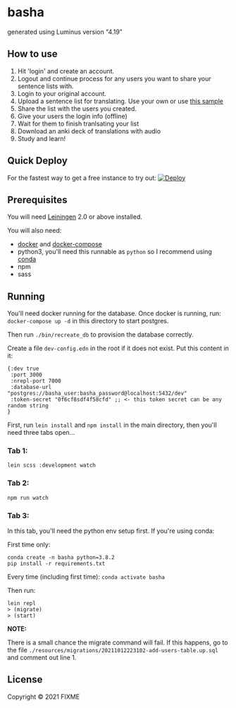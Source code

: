 # basha

generated using Luminus version "4.19"

## How to use

1. Hit 'login' and create an account.
2. Logout and continue process for any users you want to share your sentence lists with.
3. Login to your original account.
4. Upload a sentence list for translating. Use your own or use [this sample](https://github.com/ajakate/basha/blob/master/resources/samples/sample.txt)
5. Share the list with the users you created.
6. Give your users the login info (offline)
7. Wait for them to finish tranlsating your list
8. Download an anki deck of translations with audio
9. Study and learn!

## Quick Deploy

For the fastest way to get a free instance to try out:
[![Deploy](https://www.herokucdn.com/deploy/button.svg)](https://heroku.com/deploy?template=https://github.com/ajakate/basha)


## Prerequisites

You will need [Leiningen][1] 2.0 or above installed.

[1]: https://github.com/technomancy/leiningen

You will also need:
- [docker](https://docs.docker.com/get-docker/) and [docker-compose](https://docs.docker.com/compose/install/)
- python3, you'll need this runnable as `python` so I recommend using [conda](https://docs.conda.io/en/latest/miniconda.html)
- npm
- sass

## Running

You'll need docker running for the database.
Once docker is running, run: `docker-compose up -d` in this directory to start postgres.

Then run `./bin/recreate_db` to provision the database correctly.

Create a file `dev-config.edn` in the root if it does not exist. Put this content in it:
```
{:dev true
 :port 3000
 :nrepl-port 7000
 :database-url "postgres://basha_user:basha_password@localhost:5432/dev"
 :token-secret "0f6cf8sdf4f58cfd" ;; <- this token secret can be any random string
}
```

First, run `lein install` and `npm install` in the main directory, then you'll need three tabs open...

### Tab 1:
`lein scss :development watch`

### Tab 2:
`npm run watch`

### Tab 3:

In this tab, you'll need the python env setup first. If you're using conda:

First time only:
```
conda create -n basha python=3.8.2
pip install -r requirements.txt
```

Every time (including first time):
`conda activate basha`

Then run:

```
lein repl
> (migrate)
> (start)
```

**NOTE:**

There is a small chance the migrate command will fail.
If this happens, go to the file `./resources/migrations/20211012223102-add-users-table.up.sql` and comment out line 1.

## License

Copyright © 2021 FIXME
